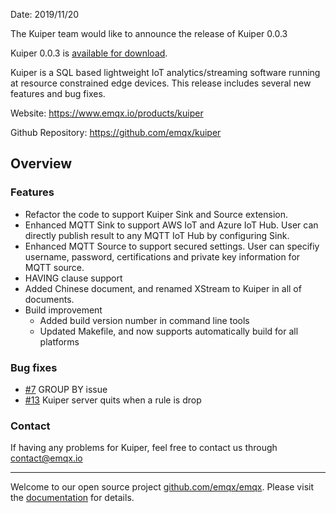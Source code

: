 Date: 2019/11/20

The Kuiper team would like to announce the release of Kuiper 0.0.3

Kuiper 0.0.3 is [available for download](https://github.com/emqx/kuiper/releases/tag/0.0.3).

Kuiper is a SQL based lightweight IoT analytics/streaming software running at resource constrained edge devices. This release includes several new features and bug fixes.

Website: https://www.emqx.io/products/kuiper

Github Repository: https://github.com/emqx/kuiper

## Overview 

### Features

- Refactor the code to support Kuiper Sink and Source extension.
- Enhanced MQTT Sink to support AWS IoT and Azure IoT Hub. User can directly publish result to any MQTT IoT Hub by configuring Sink.
- Enhanced MQTT Source to support secured settings. User can specifiy username, password, certifications and private key information for MQTT source.
- HAVING clause support
- Added Chinese document, and renamed XStream to Kuiper in all of documents.
- Build improvement
  - Added build version number in command line tools
  - Updated Makefile, and now supports automatically build for all platforms

### Bug fixes

- [#7](https://github.com/emqx/kuiper/issues/7) GROUP BY issue
- [#13](https://github.com/emqx/kuiper/issues/13) Kuiper server quits when a rule is drop

### Contact

If having any problems for Kuiper, feel free to contact us through contact@emqx.io



------

Welcome to our open source project [github.com/emqx/emqx](https://github.com/emqx/emqx). Please visit the [ documentation](https://docs.emqx.io) for details.

